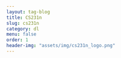 ```yaml
---
layout: tag-blog
title: CS231n
slug: cs231n
category: dl
menu: false
order: 1
header-img: "assets/img/cs231n_logo.png"
---
```

